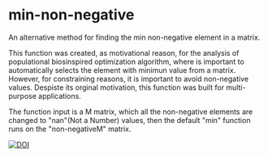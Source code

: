 # min-non-negative
An alternative method for finding the min non-negative element in a matrix.

This function was created, as motivational reason, for the analysis of populational biosinspired optimization algorithm, where is important to automatically selects the element with minimun value from a matrix. However, for constraining reasons, it is important to avoid non-negative values.
Despiste its orginal motivation, this function was built for multi-purpose applications.

The function input is a M matrix, which all the non-negative elements are changed to "nan"(Not a Number) values, then the default "min" function runs on the "non-negativeM" matrix.

[![DOI](https://zenodo.org/badge/DOI/10.5281/zenodo.11087370.svg)](https://doi.org/10.5281/zenodo.11087370)
